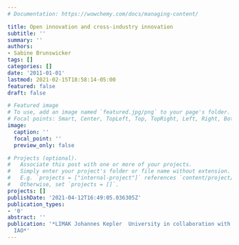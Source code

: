 ```yaml
---
# Documentation: https://wowchemy.com/docs/managing-content/

title: Open innovation and cross-industry innovation
subtitle: ''
summary: ''
authors:
- Sabine Brunswicker
tags: []
categories: []
date: '2011-01-01'
lastmod: 2021-02-15T18:58:14-05:00
featured: false
draft: false

# Featured image
# To use, add an image named `featured.jpg/png` to your page's folder.
# Focal points: Smart, Center, TopLeft, Top, TopRight, Left, Right, BottomLeft, Bottom, BottomRight.
image:
  caption: ''
  focal_point: ''
  preview_only: false

# Projects (optional).
#   Associate this post with one or more of your projects.
#   Simply enter your project's folder or file name without extension.
#   E.g. `projects = ["internal-project"]` references `content/project/deep-learning/index.md`.
#   Otherwise, set `projects = []`.
projects: []
publishDate: '2021-04-12T16:49:05.036305Z'
publication_types:
- '0'
abstract: ''
publication: '*LIMAK Johannes Kepler  University in collaboration with Fraunhofer
  IAO*'
---
```

